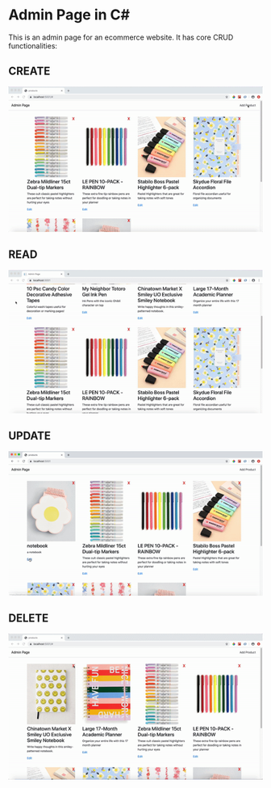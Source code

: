 # Admin Page in C#

This is an admin page for an ecommerce website. It has core CRUD functionalities:

## CREATE
![](work/create.gif)

## READ
![](work/read.gif)

## UPDATE
![](work/update.gif)

## DELETE
![](work/delete.gif)